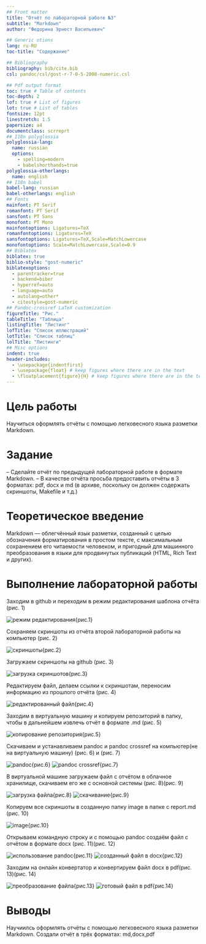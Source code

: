 ```yaml
---
## Front matter
title: "Отчёт по лабораторной работе №3"
subtitle: "Markdown"
author: "Федорина Эрнест Васильевич"

## Generic otions
lang: ru-RU
toc-title: "Содержание"

## Bibliography
bibliography: bib/cite.bib
csl: pandoc/csl/gost-r-7-0-5-2008-numeric.csl

## Pdf output format
toc: true # Table of contents
toc-depth: 2
lof: true # List of figures
lot: true # List of tables
fontsize: 12pt
linestretch: 1.5
papersize: a4
documentclass: scrreprt
## I18n polyglossia
polyglossia-lang:
  name: russian
  options:
	- spelling=modern
	- babelshorthands=true
polyglossia-otherlangs:
  name: english
## I18n babel
babel-lang: russian
babel-otherlangs: english
## Fonts
mainfont: PT Serif
romanfont: PT Serif
sansfont: PT Sans
monofont: PT Mono
mainfontoptions: Ligatures=TeX
romanfontoptions: Ligatures=TeX
sansfontoptions: Ligatures=TeX,Scale=MatchLowercase
monofontoptions: Scale=MatchLowercase,Scale=0.9
## Biblatex
biblatex: true
biblio-style: "gost-numeric"
biblatexoptions:
  - parentracker=true
  - backend=biber
  - hyperref=auto
  - language=auto
  - autolang=other*
  - citestyle=gost-numeric
## Pandoc-crossref LaTeX customization
figureTitle: "Рис."
tableTitle: "Таблица"
listingTitle: "Листинг"
lofTitle: "Список иллюстраций"
lotTitle: "Список таблиц"
lolTitle: "Листинги"
## Misc options
indent: true
header-includes:
  - \usepackage{indentfirst}
  - \usepackage{float} # keep figures where there are in the text
  - \floatplacement{figure}{H} # keep figures where there are in the text
---
```


# Цель работы

Научиться оформлять отчёты с помощью легковесного языка разметки Markdown.

# Задание

– Сделайте отчёт по предыдущей лабораторной работе в формате Markdown.
– В качестве отчёта просьба предоставить отчёты в 3 форматах: pdf, docx и md (в архиве,
поскольку он должен содержать скриншоты, Makefile и т.д.)

# Теоретическое введение

Markdown — облегчённый язык разметки, созданный с целью обозначения форматирования в простом тексте, с максимальным сохранением его читаемости человеком, и пригодный для машинного преобразования в языки для продвинутых публикаций (HTML, Rich Text и других).

# Выполнение лабораторной работы

Заходим в github и переходим в режим редактирования шаблона отчёта (рис. 1)

![режим редактирования](image/1..png){рис.1}





Сохраняем скриншоты из отчёта второй лабораторной работы на компьютер (рис. 2)

![скриншоты](image/2..png){рис.2}




Загружаем скриншоты на github (рис. 3)

![загрузка скриншотов](image/3..png){рис.3}




Редактируем файл, делаем ссылки к скриншотам, переносим информацию из прошлого отчёта (рис. 4)

![редактированный файл](image/4..png){рис.4}




Заходим в виртуальную машину и копируем репозиторий в папку, чтобы в дальнейшем извлечь отчёт в формате .md (рис. 5)

![копирование репозитория](image/5..png){рис.5}




Скачиваем и устанавливаем pandoc  и pandoc crossref на компьютер(не на виртуальную машину) (рис. 6) и (рис. 7)

![pandoc](image/6..png){рис.6}
![pandoc crossref](image/7..png){рис.7}




 В виртуальной машине загружаем файл с отчётом в облачное хранилище, скачиваем его же с основной системы (рис. 8)(рис. 9)

![загрузка файла](image/8..png){рис.8}
![скачивание](image/9..png){рис.9}




Копируем все скриншоты в созданную папку image в папке с report.md (рис. 10)

![image](image/10..png){рис.10}




Открываем командную строку и с помощью pandoс создаём файл с отчётом в формате docx (рис. 11)(рис. 12)

![использование pandoc](image/11..png){рис.11}
![созданный файл в docx](image/12..png){рис.12}



Заходим на онлайн конвертатор и конвертируем файл docx в pdf(рис. 13)(рис. 14)

![преобразование файла](image/13..png){рис.13}
![готовый файл в pdf](image/14..png){рис.14}






# Выводы
Научиилсь оформлять отчёты с помощью легковесного языка разметки Markdown. Создали отчёт в трёх форматах: md,docx,pdf
